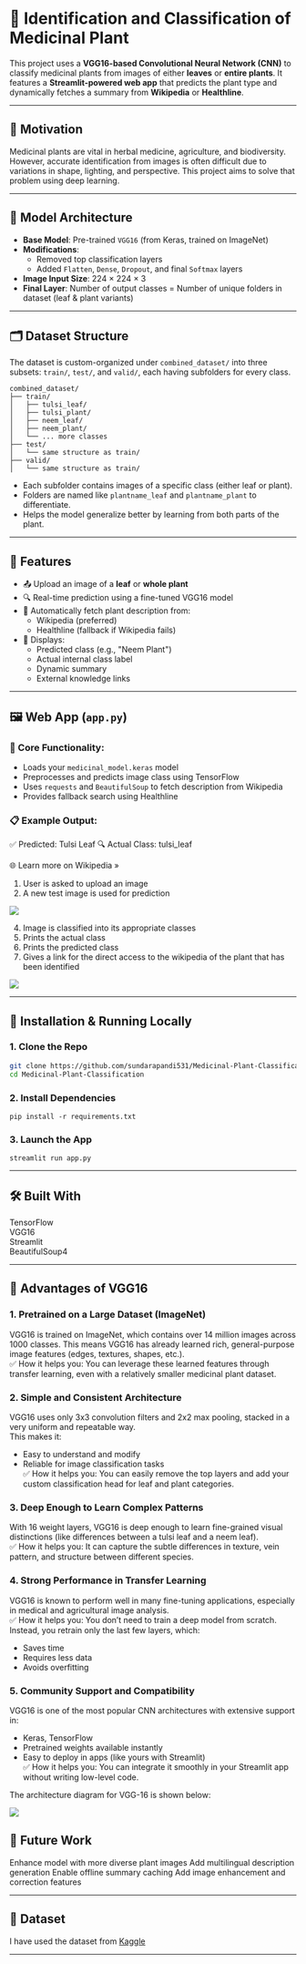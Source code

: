 # 🧠 Identification and Classification of Medicinal Plant

This project uses a **VGG16-based Convolutional Neural Network (CNN)** to classify medicinal plants from images of either **leaves** or **entire plants**. It features a **Streamlit-powered web app** that predicts the plant type and dynamically fetches a summary from **Wikipedia** or **Healthline**.

---

## 🌿 Motivation

Medicinal plants are vital in herbal medicine, agriculture, and biodiversity. However, accurate identification from images is often difficult due to variations in shape, lighting, and perspective. This project aims to solve that problem using deep learning.

---

## 🧠 Model Architecture

- **Base Model**: Pre-trained `VGG16` (from Keras, trained on ImageNet)
- **Modifications**:
  - Removed top classification layers
  - Added `Flatten`, `Dense`, `Dropout`, and final `Softmax` layers
- **Image Input Size**: 224 × 224 × 3
- **Final Layer**: Number of output classes = Number of unique folders in dataset (leaf & plant variants)

---

## 🗂️ Dataset Structure

The dataset is custom-organized under `combined_dataset/` into three subsets: `train/`, `test/`, and `valid/`, each having subfolders for every class.

```
combined_dataset/
├── train/
│   ├── tulsi_leaf/
│   ├── tulsi_plant/
│   ├── neem_leaf/
│   ├── neem_plant/
│   └── ... more classes
├── test/
│   └── same structure as train/
├── valid/
│   └── same structure as train/

```

- Each subfolder contains images of a specific class (either leaf or plant).
- Folders are named like `plantname_leaf` and `plantname_plant` to differentiate.
- Helps the model generalize better by learning from both parts of the plant.

---

## 🚀 Features

- 📤 Upload an image of a **leaf** or **whole plant**
- 🔍 Real-time prediction using a fine-tuned VGG16 model
- 📑 Automatically fetch plant description from:
  - Wikipedia (preferred)
  - Healthline (fallback if Wikipedia fails)
- 🧾 Displays:
  - Predicted class (e.g., "Neem Plant")
  - Actual internal class label
  - Dynamic summary
  - External knowledge links

---

## 🖼️ Web App (`app.py`)

### 🔧 Core Functionality:

- Loads your `medicinal_model.keras` model
- Preprocesses and predicts image class using TensorFlow
- Uses `requests` and `BeautifulSoup` to fetch description from Wikipedia
- Provides fallback search using Healthline

### 📋 Example Output:

✅ Predicted: Tulsi Leaf
🔍 Actual Class: tulsi_leaf

🌐 Learn more on Wikipedia »

1. User is asked to upload an image
2. A new test image is used for prediction

![](assets/image1.png)

4. Image is classified into its appropriate classes
5. Prints the actual class
6. Prints the predicted class
7. Gives a link for the direct access to the wikipedia of the plant that has been identified

![](assets/image2.png)

---

## 🔧 Installation & Running Locally

### 1. Clone the Repo

```bash
git clone https://github.com/sundarapandi531/Medicinal-Plant-Classification.git
cd Medicinal-Plant-Classification
```

### 2. Install Dependencies

```
pip install -r requirements.txt
```

### 3. Launch the App

```streamlit run app.py```

---

## 🛠️ Built With

TensorFlow <br>
VGG16 <br>
Streamlit <br>
BeautifulSoup4 <br>

---

## 🌟 Advantages of VGG16

### 1. Pretrained on a Large Dataset (ImageNet)

VGG16 is trained on ImageNet, which contains over 14 million images across 1000 classes.
This means VGG16 has already learned rich, general-purpose image features (edges, textures, shapes, etc.).
<br> ✅ How it helps you: You can leverage these learned features through transfer learning, even with a relatively smaller medicinal plant dataset.

### 2. Simple and Consistent Architecture

VGG16 uses only 3x3 convolution filters and 2x2 max pooling, stacked in a very uniform and repeatable way.
<br> This makes it:

- Easy to understand and modify
- Reliable for image classification tasks
  <br>
  ✅ How it helps you: You can easily remove the top layers and add your custom classification head for leaf and plant categories.

### 3. Deep Enough to Learn Complex Patterns

With 16 weight layers, VGG16 is deep enough to learn fine-grained visual distinctions (like differences between a tulsi leaf and a neem leaf).
<br> ✅ How it helps you: It can capture the subtle differences in texture, vein pattern, and structure between different species.

### 4. Strong Performance in Transfer Learning

VGG16 is known to perform well in many fine-tuning applications, especially in medical and agricultural image analysis.
<br> ✅ How it helps you: You don’t need to train a deep model from scratch. Instead, you retrain only the last few layers, which:

- Saves time
- Requires less data
- Avoids overfitting

### 5. Community Support and Compatibility

VGG16 is one of the most popular CNN architectures with extensive support in:

- Keras, TensorFlow
- Pretrained weights available instantly
- Easy to deploy in apps (like yours with Streamlit)
  <br>✅ How it helps you: You can integrate it smoothly in your Streamlit app without writing low-level code.

The architecture diagram for VGG-16 is shown below:

![](https://miro.medium.com/v2/resize:fit:1400/1*NNifzsJ7tD2kAfBXt3AzEg.png)

## 🚧 Future Work

Enhance model with more diverse plant images
Add multilingual description generation
Enable offline summary caching
Add image enhancement and correction features

---

## 🍂 Dataset

I have used the dataset from [Kaggle](https://www.kaggle.com/datasets/aryashah2k/indian-medicinal-leaves-dataset)

---
